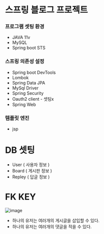 # 스프링 블로그 프로젝트 #
### 프로그램 셋팅 환경 ###
- JAVA 11v
- MySQL
- Spring boot STS
### 스프링 의존성 설정 ###
- Spring boot DevTools
- Lombok
- Spring Data JPA
- MySql Driver
- Spring Security
- Oauth2 client - 셋팅x
- Spring Web
### 템플릿 엔진 ###
- jsp

# DB 셋팅 #
- User ( 사용자 정보 )
- Board ( 게시판 정보 )
- Repley ( 답글 정보 )
##
# FK KEY #
![image](https://user-images.githubusercontent.com/92193144/162448840-08e46589-4405-45c4-bed8-914be16b326b.png)
- 하나의 유저는 여러개의 게시글을 삽입할 수 있다.
- 하나의 유저는 여러개의 댓글을 적을 수 있다.
##
